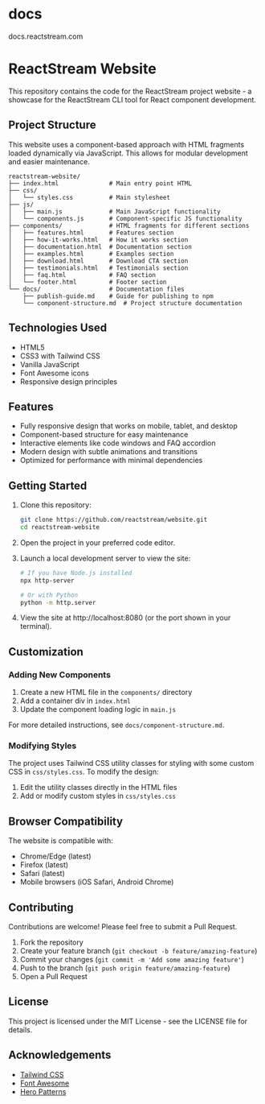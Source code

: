 # docs
docs.reactstream.com

# ReactStream Website

This repository contains the code for the ReactStream project website - a showcase for the ReactStream CLI tool for React component development.

## Project Structure

This website uses a component-based approach with HTML fragments loaded dynamically via JavaScript. This allows for modular development and easier maintenance.

```
reactstream-website/
├── index.html              # Main entry point HTML
├── css/
│   └── styles.css          # Main stylesheet
├── js/
│   ├── main.js             # Main JavaScript functionality
│   └── components.js       # Component-specific JS functionality
├── components/             # HTML fragments for different sections
│   ├── features.html       # Features section
│   ├── how-it-works.html   # How it works section
│   ├── documentation.html  # Documentation section
│   ├── examples.html       # Examples section
│   ├── download.html       # Download CTA section
│   ├── testimonials.html   # Testimonials section
│   ├── faq.html            # FAQ section
│   └── footer.html         # Footer section
└── docs/                   # Documentation files
    ├── publish-guide.md    # Guide for publishing to npm
    └── component-structure.md  # Project structure documentation
```

## Technologies Used

- HTML5
- CSS3 with Tailwind CSS
- Vanilla JavaScript
- Font Awesome icons
- Responsive design principles

## Features

- Fully responsive design that works on mobile, tablet, and desktop
- Component-based structure for easy maintenance
- Interactive elements like code windows and FAQ accordion
- Modern design with subtle animations and transitions
- Optimized for performance with minimal dependencies

## Getting Started

1. Clone this repository:
   ```bash
   git clone https://github.com/reactstream/website.git
   cd reactstream-website
   ```

2. Open the project in your preferred code editor.

3. Launch a local development server to view the site:
   ```bash
   # If you have Node.js installed
   npx http-server

   # Or with Python
   python -m http.server
   ```

4. View the site at http://localhost:8080 (or the port shown in your terminal).

## Customization

### Adding New Components

1. Create a new HTML file in the `components/` directory
2. Add a container div in `index.html`
3. Update the component loading logic in `main.js`

For more detailed instructions, see `docs/component-structure.md`.

### Modifying Styles

The project uses Tailwind CSS utility classes for styling with some custom CSS in `css/styles.css`. To modify the design:

1. Edit the utility classes directly in the HTML files
2. Add or modify custom styles in `css/styles.css`

## Browser Compatibility

The website is compatible with:
- Chrome/Edge (latest)
- Firefox (latest)
- Safari (latest)
- Mobile browsers (iOS Safari, Android Chrome)

## Contributing

Contributions are welcome! Please feel free to submit a Pull Request.

1. Fork the repository
2. Create your feature branch (`git checkout -b feature/amazing-feature`)
3. Commit your changes (`git commit -m 'Add some amazing feature'`)
4. Push to the branch (`git push origin feature/amazing-feature`)
5. Open a Pull Request

## License

This project is licensed under the MIT License - see the LICENSE file for details.

## Acknowledgements

- [Tailwind CSS](https://tailwindcss.com/)
- [Font Awesome](https://fontawesome.com/)
- [Hero Patterns](https://heropatterns.com/)
